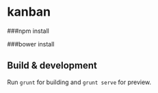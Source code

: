 # kanban

###npm install

###bower install

## Build & development

Run `grunt` for building and `grunt serve` for preview.


